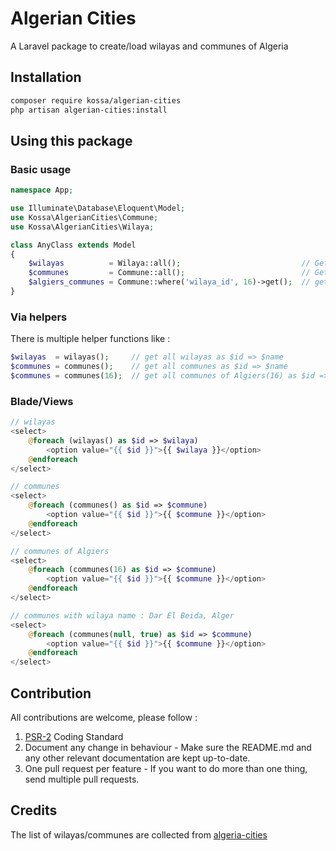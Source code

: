 # Algerian Cities

A Laravel package to create/load wilayas and communes of Algeria

## Installation

```sh
composer require kossa/algerian-cities
php artisan algerian-cities:install
```

## Using this package
### Basic usage

```php
namespace App;

use Illuminate\Database\Eloquent\Model;
use Kossa\AlgerianCities\Commune;
use Kossa\AlgerianCities\Wilaya;

class AnyClass extends Model
{
    $wilayas          = Wilaya::all();                           // Get all wilayas
    $communes         = Commune::all();                          // Get all communes
    $algiers_communes = Commune::where('wilaya_id', 16)->get();  // get all communes of Algiers(16)
}
```

### Via helpers
There is multiple helper functions like :

```php
$wilayas  = wilayas();     // get all wilayas as $id => $name
$communes = communes();    // get all communes as $id => $name
$communes = communes(16);  // get all communes of Algiers(16) as $id => $name
```
 

### Blade/Views

```php
// wilayas
<select>
    @foreach (wilayas() as $id => $wilaya)
        <option value="{{ $id }}">{{ $wilaya }}</option>
    @endforeach
</select>

// communes
<select>
    @foreach (communes() as $id => $commune)
        <option value="{{ $id }}">{{ $commune }}</option>
    @endforeach
</select>

// communes of Algiers
<select>
    @foreach (communes(16) as $id => $commune)
        <option value="{{ $id }}">{{ $commune }}</option>
    @endforeach
</select>

// communes with wilaya name : Dar El Beida, Alger
<select>
    @foreach (communes(null, true) as $id => $commune)
        <option value="{{ $id }}">{{ $commune }}</option>
    @endforeach
</select>

```

## Contribution
All contributions are welcome, please follow :
1. [PSR-2](https://www.php-fig.org/psr/psr-2/) Coding Standard
1. Document any change in behaviour - Make sure the README.md and any other relevant documentation are kept up-to-date.
1. One pull request per feature - If you want to do more than one thing, send multiple pull requests.


## Credits
The list of wilayas/communes are collected from [algeria-cities](https://github.com/othmanus/algeria-cities)
